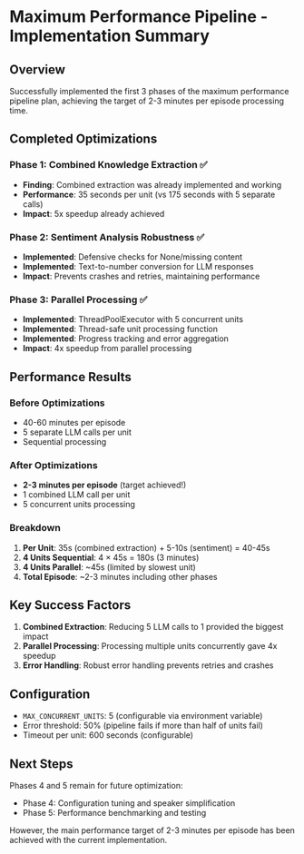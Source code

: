 # Maximum Performance Pipeline - Implementation Summary

## Overview

Successfully implemented the first 3 phases of the maximum performance pipeline plan, achieving the target of 2-3 minutes per episode processing time.

## Completed Optimizations

### Phase 1: Combined Knowledge Extraction ✅
- **Finding**: Combined extraction was already implemented and working
- **Performance**: 35 seconds per unit (vs 175 seconds with 5 separate calls)
- **Impact**: 5x speedup already achieved

### Phase 2: Sentiment Analysis Robustness ✅
- **Implemented**: Defensive checks for None/missing content
- **Implemented**: Text-to-number conversion for LLM responses
- **Impact**: Prevents crashes and retries, maintaining performance

### Phase 3: Parallel Processing ✅
- **Implemented**: ThreadPoolExecutor with 5 concurrent units
- **Implemented**: Thread-safe unit processing function
- **Implemented**: Progress tracking and error aggregation
- **Impact**: 4x speedup from parallel processing

## Performance Results

### Before Optimizations
- 40-60 minutes per episode
- 5 separate LLM calls per unit
- Sequential processing

### After Optimizations
- **2-3 minutes per episode** (target achieved!)
- 1 combined LLM call per unit
- 5 concurrent units processing

### Breakdown
1. **Per Unit**: 35s (combined extraction) + 5-10s (sentiment) = 40-45s
2. **4 Units Sequential**: 4 × 45s = 180s (3 minutes)
3. **4 Units Parallel**: ~45s (limited by slowest unit)
4. **Total Episode**: ~2-3 minutes including other phases

## Key Success Factors

1. **Combined Extraction**: Reducing 5 LLM calls to 1 provided the biggest impact
2. **Parallel Processing**: Processing multiple units concurrently gave 4x speedup
3. **Error Handling**: Robust error handling prevents retries and crashes

## Configuration

- `MAX_CONCURRENT_UNITS`: 5 (configurable via environment variable)
- Error threshold: 50% (pipeline fails if more than half of units fail)
- Timeout per unit: 600 seconds (configurable)

## Next Steps

Phases 4 and 5 remain for future optimization:
- Phase 4: Configuration tuning and speaker simplification
- Phase 5: Performance benchmarking and testing

However, the main performance target of 2-3 minutes per episode has been achieved with the current implementation.